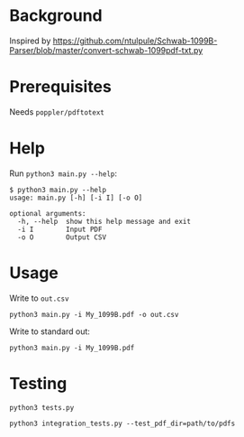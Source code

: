 # Background

Inspired by https://github.com/ntulpule/Schwab-1099B-Parser/blob/master/convert-schwab-1099pdf-txt.py

# Prerequisites

Needs `poppler/pdftotext`

# Help

Run `python3 main.py --help`:

```
$ python3 main.py --help
usage: main.py [-h] [-i I] [-o O]

optional arguments:
  -h, --help  show this help message and exit
  -i I        Input PDF
  -o O        Output CSV
```

# Usage

Write to `out.csv`

```
python3 main.py -i My_1099B.pdf -o out.csv
```

Write to standard out:

```
python3 main.py -i My_1099B.pdf
```

# Testing

```
python3 tests.py

python3 integration_tests.py --test_pdf_dir=path/to/pdfs
```
